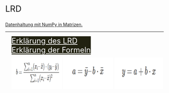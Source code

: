 <p style="font-size: 20pt;">LRD</p>
<u><p>Datenhaltung mit NumPy in Matrizen.</p></u>

-------------------------

<div width="33%" style="margin-left: 20px; padding-bottom: 10px; margin-right:33%; font-size: 18pt;">
   <a style="color: #FFF; width: 100%; background-color: #221; margin-top: 10px; padding-right: 42px" href="https://github.com/jannikwiessler/pythonDHBW/blob/main/Lineare_Regression/Lineare_Regression_py.pptx">Erklärung des LRD</a><br>
   <a style="20px; color: #FFF; width:100%; background-color: #221; margin-top: 10px;" href="https://www.crashkurs-statistik.de/einfache-lineare-regression/">Erklärung der Formeln</a>
</div>
<div style="margin-left: 20px">
    <img src="pics/b.PNG" alt="Bild existiert nicht mehr" width="33%" height="100px"></img>
    <img src="pics/a.PNG" alt="Bild existiert nicht mehr" width="33%" height="100px"></img>
    <img src="pics/y.PNG" alt="Bild existiert nicht mehr" width="32%" height="100px"></img>
</div>
